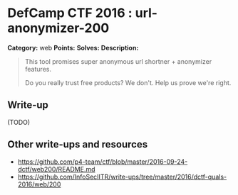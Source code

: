 # DefCamp CTF 2016 : url-anonymizer-200

**Category:** web
**Points:**
**Solves:**
**Description:**

> This tool promises super anonymous url shortner + anonymizer features.
>
> Do you really trust free products? We don't. Help us prove we're right.

## Write-up

(TODO)

## Other write-ups and resources

* https://github.com/p4-team/ctf/blob/master/2016-09-24-dctf/web200/README.md
* https://github.com/InfoSecIITR/write-ups/tree/master/2016/dctf-quals-2016/web/200
